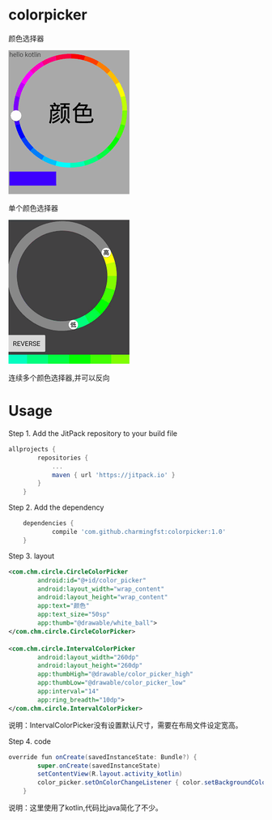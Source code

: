 colorpicker
===

颜色选择器

![单个颜色选择器](https://github.com/charmingfst/colorpicker/blob/master/images/charge5.gif)

单个颜色选择器

![连续多个颜色选择器](https://github.com/charmingfst/colorpicker/blob/master/images/charge4.gif)

连续多个颜色选择器,并可以反向


Usage
====================

Step 1. Add the JitPack repository to your build file
```Groovy
allprojects {
		repositories {
			...
			maven { url 'https://jitpack.io' }
		}
	}
```
Step 2. Add the dependency
```Groovy
	dependencies {
	        compile 'com.github.charmingfst:colorpicker:1.0'
	}
```
Step 3. layout
```Xml
<com.chm.circle.CircleColorPicker
        android:id="@+id/color_picker"
        android:layout_width="wrap_content"
        android:layout_height="wrap_content"
        app:text="颜色"
        app:text_size="50sp"
        app:thumb="@drawable/white_ball">
</com.chm.circle.CircleColorPicker>

<com.chm.circle.IntervalColorPicker
        android:layout_width="260dp"
        android:layout_height="260dp"
        app:thumbHigh="@drawable/color_picker_high"
        app:thumbLow="@drawable/color_picker_low"
        app:interval="14"
        app:ring_breadth="10dp">
</com.chm.circle.IntervalColorPicker>
```
说明：IntervalColorPicker没有设置默认尺寸，需要在布局文件设定宽高。


Step 4. code
```Java
override fun onCreate(savedInstanceState: Bundle?) {
        super.onCreate(savedInstanceState)
        setContentView(R.layout.activity_kotlin)
        color_picker.setOnColorChangeListener { color.setBackgroundColor(it) }
    }
```
说明：这里使用了kotlin,代码比java简化了不少。
